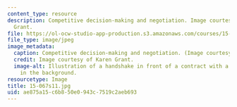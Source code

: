```yaml
---
content_type: resource
description: Competitive decision-making and negotiation. Image courtesy of Karen
  Grant.
file: https://ol-ocw-studio-app-production.s3.amazonaws.com/courses/15-067-competitive-decision-making-and-negotiation-spring-2011/ae875a15c6b850e0943c7519c2aeb693_15-067s11.jpg
file_type: image/jpeg
image_metadata:
  caption: Competitive decision-making and negotiation. (Image courtesy of Karen Grant.)
  credit: Image courtesy of Karen Grant.
  image-alt: Illustration of a handshake in front of a contract with a city skyline
    in the background.
resourcetype: Image
title: 15-067s11.jpg
uid: ae875a15-c6b8-50e0-943c-7519c2aeb693
---
```

